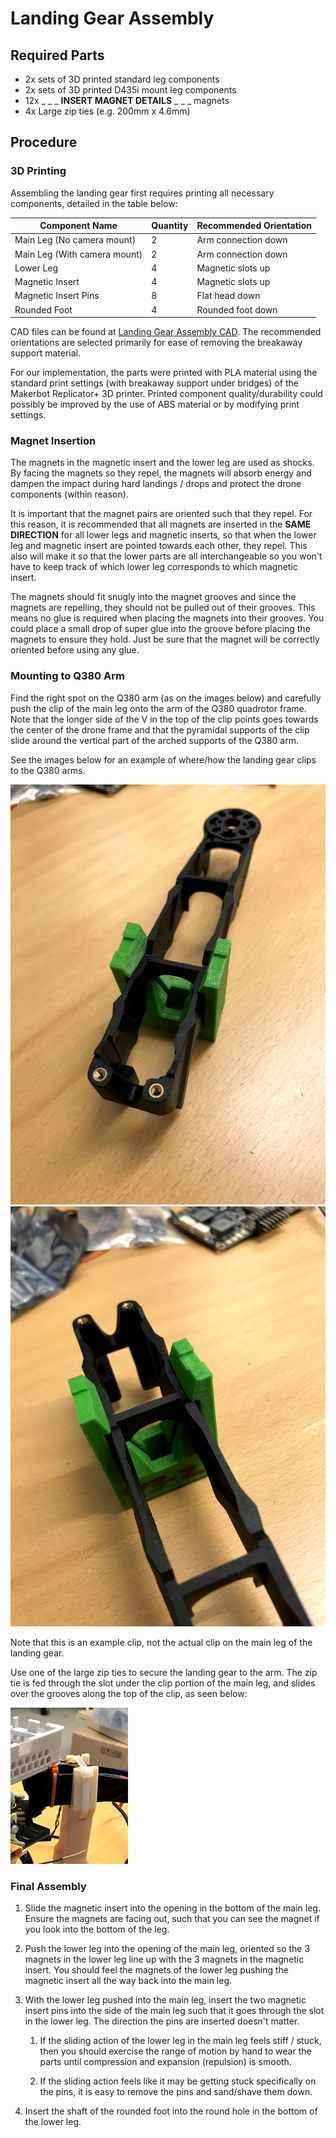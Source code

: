 # Landing Gear Assembly

## Required Parts

  * 2x sets of 3D printed standard leg components
  * 2x sets of 3D printed D435i mount leg components
  * 12x _ _ _ **INSERT MAGNET DETAILS** _ _ _ magnets
  * 4x Large zip ties (e.g. 200mm x 4.6mm)

## Procedure

### 3D Printing

Assembling the landing gear first requires printing all necessary components, detailed in the table below:

| Component Name                | Quantity | Recommended Orientation |
| --------------                | -------- | ----------------------- |
| Main Leg (No camera mount)    | 2        | Arm connection down     |
| Main Leg (With camera mount)  | 2        | Arm connection down     |
| Lower Leg                     | 4        | Magnetic slots up       |
| Magnetic Insert               | 4        | Magnetic slots up       |
| Magnetic Insert Pins          | 8        | Flat head down          |
| Rounded Foot                  | 4        | Rounded foot down       |


CAD files can be found at [Landing Gear Assembly CAD](https://drive.google.com/drive/folders/18POZlQbrHtJMRAQEIRWGYhrx_C7PdH1Q?usp=sharing).
The recommended orientations are selected primarily for
ease of removing the breakaway support material.

For our implementation, the parts were printed with PLA material using
the standard print settings (with breakaway support under bridges) of
the Makerbot Replicator+ 3D printer. Printed component quality/durability
could possibly be improved by the use of ABS material or by modifying print settings.


### Magnet Insertion

The magnets in the magnetic insert and the lower leg are used as shocks.
By facing the magnets so they repel, the magnets will absorb energy and
dampen the impact during hard landings / drops and protect the drone components
(within reason).

It is important that the magnet pairs are oriented such that they repel.
For this reason, it is recommended that all magnets are inserted in the
**SAME DIRECTION** for all lower legs and magnetic inserts, so that when
the lower leg and magnetic insert are pointed towards each other, they repel.
This also will make it so that the lower parts are all interchangeable so
you won't have to keep track of which lower leg corresponds to which magnetic
insert.

The magnets should fit snugly into the magnet grooves and since the magnets
are repelling, they should not be pulled out of their grooves.
This means no glue is required when placing the magnets into their grooves.
You could place a small drop of super glue into the groove before placing
the magnets to ensure they hold.
Just be sure that the magnet will be correctly oriented before using any glue.


### Mounting to Q380 Arm

Find the right spot on the Q380 arm (as on the images below) and carefully
push the clip of the main leg onto the arm of the Q380 quadrotor frame.
Note that the longer side of the V in the top of the clip points goes towards
the center of the drone frame and that the pyramidal supports of the clip slide
around the vertical part of the arched supports of the Q380 arm.

See the images below for an example of where/how the landing gear
clips to the Q380 arms.

<kbd>
  <img src="img/assembly/landing_gear_to_Q380-1.jpg">
</kbd>

<kbd>
  <img src="img/assembly/landing_gear_to_Q380-2.jpg">
</kbd>

Note that this is an example clip, not the actual clip on the main leg of the landing gear.

Use one of the large zip ties to secure the landing gear to the arm.
The zip tie is fed through the slot under the clip portion of the main leg,
and slides over the grooves along the top of the clip, as seen below:

<kbd>
  <img src="img/assembly/landing_gear-ziptie.png">
</kbd>


### Final Assembly

  1. Slide the magnetic insert into the opening in the bottom of the main leg.
     Ensure the magnets are facing out, such that you can see the magnet if you
     look into the bottom of the leg.

  2. Push the lower leg into the opening of the main leg, oriented so the 3 magnets in the
     lower leg line up with the 3 magnets in the magnetic insert. You should feel the magnets
     of the lower leg pushing the magnetic insert all the way back into the main leg.

  3. With the lower leg pushed into the main leg, insert the two magnetic insert pins
     into the side of the main leg such that it goes through the slot in the lower leg.
     The direction the pins are inserted doesn't matter.

     1. If the sliding action of the lower leg in the main leg feels stiff / stuck,
        then you should exercise the range of motion by hand to wear the parts until
        compression and expansion (repulsion) is smooth.

     2. If the sliding action feels like it may be getting stuck specifically on the pins,
        it is easy to remove the pins and sand/shave them down.

  4. Insert the shaft of the rounded foot into the round hole in the bottom of the lower leg.
